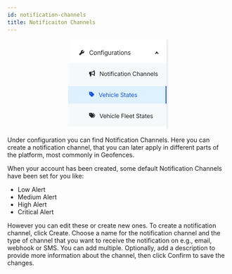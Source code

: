 ```yaml
---
id: notification-channels
title: Notificaiton Channels
---
```


<p align="center">
    <img src="/img/cloud/fleet_management/configurations/notification_channels/configurations.png" alt="Configurations"  />
</p>

Under configuration you can find Notification Channels. Here you can create a 
notification channel, that you can later apply in different parts of the 
platform, most commonly in Geofences. 

When your account has been created, some default Notification Channels have been 
set for you like:  
- Low Alert 
- Medium Alert 
- High Alert 
- Critical Alert 

However you can edit these or create new ones. To create a notification channel,
click Create. Choose a name for the notification channel and the type of channel
that you want to receive the notification on e.g., email, webhook or SMS. You can
add multiple. Optionally, add a description to provide more information about the
channel, then click Confirm to save the changes. 
